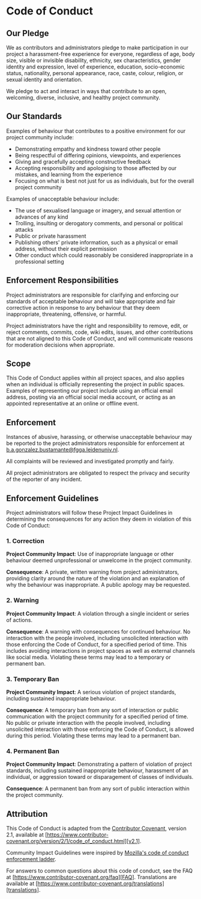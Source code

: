 # Code of Conduct

## Our Pledge

We as contributors and administrators pledge to make participation in our project a harassment-free experience for everyone, regardless of age, body size, visible or invisible disability, ethnicity, sex characteristics, gender identity and expression, level of experience, education, socio-economic status, nationality, personal appearance, race, caste, colour, religion, or sexual identity and orientation.

We pledge to act and interact in ways that contribute to an open, welcoming, diverse, inclusive, and healthy project community.

## Our Standards

Examples of behaviour that contributes to a positive environment for our project community include:

* Demonstrating empathy and kindness toward other people
* Being respectful of differing opinions, viewpoints, and experiences
* Giving and gracefully accepting constructive feedback
* Accepting responsibility and apologising to those affected by our mistakes, and learning from the experience
* Focusing on what is best not just for us as individuals, but for the overall project community

Examples of unacceptable behaviour include:

* The use of sexualised language or imagery, and sexual attention or advances of any kind
* Trolling, insulting or derogatory comments, and personal or political attacks
* Public or private harassment
* Publishing others' private information, such as a physical or email address, without their explicit permission
* Other conduct which could reasonably be considered inappropriate in a professional setting

## Enforcement Responsibilities

Project administrators are responsible for clarifying and enforcing our standards of acceptable behaviour and will take appropriate and fair corrective action in response to any behaviour that they deem inappropriate, threatening, offensive, or harmful.

Project administrators have the right and responsibility to remove, edit, or reject comments, commits, code, wiki edits, issues, and other contributions that are not aligned to this Code of Conduct, and will communicate reasons for moderation decisions when appropriate.

## Scope

This Code of Conduct applies within all project spaces, and also applies when an individual is officially representing the project in public spaces. Examples of representing our project include using an official email address, posting via an official social media account, or acting as an appointed representative at an online or offline event.

## Enforcement

Instances of abusive, harassing, or otherwise unacceptable behaviour may be reported to the project administrators responsible for enforcement at b.a.gonzalez.bustamante@fgga.leidenuniv.nl.

All complaints will be reviewed and investigated promptly and fairly.

All project administrators are obligated to respect the privacy and security of the reporter of any incident.

## Enforcement Guidelines

Project administrators will follow these Project Impact Guidelines in determining the consequences for any action they deem in violation of this Code of Conduct:

### 1. Correction

**Project Community Impact**: Use of inappropriate language or other behaviour deemed unprofessional or unwelcome in the project community.

**Consequence**: A private, written warning from project administrators, providing clarity around the nature of the violation and an explanation of why the behaviour was inappropriate. A public apology may be requested.

### 2. Warning

**Project Community Impact**: A violation through a single incident or series of actions.

**Consequence**: A warning with consequences for continued behaviour. No interaction with the people involved, including unsolicited interaction with those enforcing the Code of Conduct, for a specified period of time. This includes avoiding interactions in project spaces as well as external channels like social media. Violating these terms may lead to a temporary or permanent ban.

### 3. Temporary Ban

**Project Community Impact**: A serious violation of project standards, including sustained inappropriate behaviour.

**Consequence**: A temporary ban from any sort of interaction or public communication with the project community for a specified period of time. No public or private interaction with the people involved, including unsolicited interaction with those enforcing the Code of Conduct, is allowed during this period. Violating these terms may lead to a permanent ban.

### 4. Permanent Ban

**Project Community Impact**: Demonstrating a pattern of violation of project standards, including sustained inappropriate behaviour, harassment of an individual, or aggression toward or disparagement of classes of individuals.

**Consequence**: A permanent ban from any sort of public interaction within the project community.

## Attribution

This Code of Conduct is adapted from the [Contributor Covenant][homepage], version 2.1, available at [https://www.contributor-covenant.org/version/2/1/code_of_conduct.html][v2.1].

Community Impact Guidelines were inspired by [Mozilla's code of conduct enforcement ladder][Mozilla CoC].

For answers to common questions about this code of conduct, see the FAQ at [https://www.contributor-covenant.org/faq][FAQ]. Translations are available at [https://www.contributor-covenant.org/translations][translations].

[homepage]: https://www.contributor-covenant.org
[v2.1]: https://www.contributor-covenant.org/version/2/1/code_of_conduct.html
[Mozilla CoC]: https://github.com/mozilla/diversity
[FAQ]: https://www.contributor-covenant.org/faq
[translations]: https://www.contributor-covenant.org/translations
